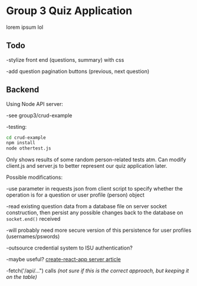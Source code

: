 # Group 3 Quiz Application

lorem ipsum lol

## Todo

-stylize front end (questions, summary) with css

-add question pagination buttons (previous, next question)

## Backend

Using Node API server:

-see group3/crud-example

-testing:

```bash
cd crud-example
npm install
node othertest.js
```

Only shows results of some random person-related tests atm. Can modify client.js and server.js to better represent our quiz application later.

Possible modifications:

-use parameter in requests json from client script to specify whether the operation is for a question or user profile (person) object

-read existing question data from a database file on server socket construction, then persist any possible changes back to the database on `socket.end()` received

-will probably need more secure version of this persistence for user profiles (usernames/pswords) 

-outsource credential system to ISU authentication?

-maybe useful?
    [create-react-app server article](https://www.newline.co/fullstack-react/articles/using-create-react-app-with-a-server/)

-fetch('/api/...") calls *(not sure if this is the correct approach, but keeping it on the table)*
